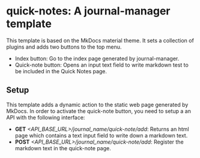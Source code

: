 # quick-notes: A journal-manager template

This template is based on the MkDocs material theme. It 
sets a collection of plugins and adds two buttons to the top menu.

- Index button: Go to the index page generated by journal-manager.
- Quick-note button: Opens an input text field to write markdown test to 
  be included in the Quick Notes page.

## Setup

This template adds a dynamic action to the static web page generated by
MkDocs. In order to activate the quick-note button, you need to setup a 
an API with the following interface:

- **GET** *<API_BASE_URL>/journal_name/quick-note/add*: Returns an html page which
  contains a text input field to write down a markdown text.
- **POST** *<API_BASE_URL>/journal_name/quick-note/add*: Register the markdown
  text in the quick-note page.


 
